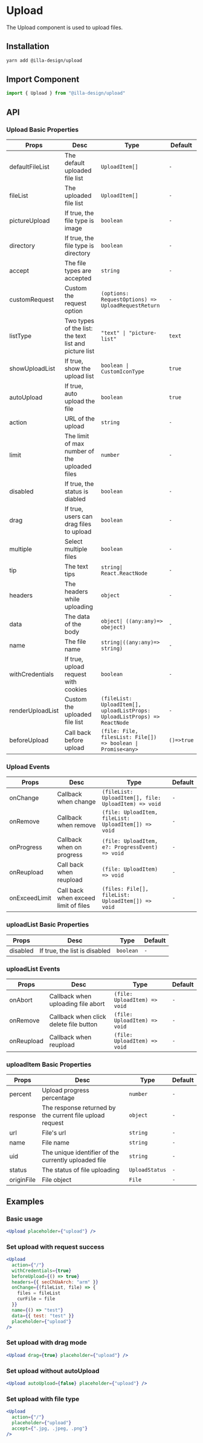 # Upload

The Upload component is used to upload files.

## Installation

```bash
yarn add @illa-design/upload
```

## Import Component

```jsx
import { Upload } from "@illa-design/upload"
```

## API

### Upload Basic Properties

| Props            | Desc                                                  | Type                                                         | Default    |
| ---------------- | ----------------------------------------------------- | ------------------------------------------------------------ | ---------- |
| defaultFileList  | The default uploaded file list                        | `UploadItem[] `                                              | `-`        |
| fileList         | The uploaded file list                                | `UploadItem[]`                                               | `-`        |
| pictureUpload    | If true, the file type is image                       | `boolean`                                                    | `-`        |
| directory        | If true, the file type is directory                   | `boolean`                                                    | `-`        |
| accept           | The file types are accepted                           | `string `                                                    | `-`        |
| customRequest    | Custom the request option                             | `(options: RequestOptions) => UploadRequestReturn `          | `-`        |
| listType         | Two types of the list: the text list and picture list | `"text" \| "picture-list"`                                   | `text`     |
| showUploadList   | If true, show the upload list                         | `boolean \| CustomIconType`                                  | `true`     |
| autoUpload       | If true, auto upload the file                         | `boolean`                                                    | `true`     |
| action           | URL of the upload                                     | `string`                                                     | `-`        |
| limit            | The limit of max number of the uploaded files         | `number`                                                     | `-`        |
| disabled         | If true, the status is diabled                        | `boolean`                                                    | `-`        |
| drag             | If true, users can drag files to upload               | `boolean`                                                    | `-`        |
| multiple         | Select multiple files                                 | `boolean`                                                    | `-`        |
| tip              | The text tips                                         | `string\| React.ReactNode`                                   | `-`        |
| headers          | The headers while uploading                           | `object`                                                     | `-`        |
| data             | The data of the body                                  | `object\| ((any:any)=> obeject)`                             | `-`        |
| name             | The file name                                         | `string\|((any:any)=> string)`                               | `-`        |
| withCredentials  | If true, upload request with cookies                  | `boolean`                                                    | `-`        |
| renderUploadList | Custom the uploaded file list                         | `(fileList: UploadItem[], uploadListProps: UploadListProps) => ReactNode` | `-`        |
| beforeUpload     | Call back before upload                               | `(file: File, filesList: File[]) => boolean \| Promise<any> ` | `()=>true` |

### Upload Events

| Props         | Desc                                 | Type                                                  | Default |
| ------------- | ------------------------------------ | ----------------------------------------------------- | ------- |
| onChange      | Callback when change                 | `(fileList: UploadItem[], file: UploadItem) => void ` | `-`     |
| onRemove      | Callback when remove                 | `(file: UploadItem, fileList: UploadItem[]) => void ` | `-`     |
| onProgress    | Callback when on progress            | `(file: UploadItem, e?: ProgressEvent) => void`       | `-`     |
| onReupload    | Call back when reupload              | `(file: UploadItem) => void`                          | `-`     |
| onExceedLimit | Call back when exceed limit of files | `(files: File[], fileList: UploadItem[]) => void`     | `-`     |

### uploadList Basic Properties

| Props    | Desc                          | Type      | Default |
| -------- | ----------------------------- | --------- | ------- |
| disabled | If true, the list is disabled | `boolean` | `-`     |

### uploadList Events

| Props      | Desc                                   | Type                         | Default |
| ---------- | -------------------------------------- | ---------------------------- | ------- |
| onAbort    | Callback when uploading file abort     | `(file: UploadItem) => void` | `-`     |
| onRemove   | Callback when click delete file button | `(file: UploadItem) => void` | `-`     |
| onReupload | Callback when reupload                 | `(file: UploadItem) => void` | `-`     |

### uploadItem Basic Properties

| Props      | Desc                                                     | Type           | Default |
| ---------- | -------------------------------------------------------- | -------------- | ------- |
| percent    | Upload progress percentage                               | `number`       | `-`     |
| response   | The response returned by the current file upload request | `object`       | `-`     |
| url        | File's url                                               | `string`       | `-`     |
| name       | File name                                                | `string`       | `-`     |
| uid        | The unique identifier of the currently uploaded file     | `string`       | `-`     |
| status     | The status of file uploading                             | `UploadStatus` | `-`     |
| originFile | File object                                              | `File`         | `-`     |

## Examples

### Basic usage 

```jsx
<Upload placeholder={"upload"} />
```

### Set upload with request success

```jsx
<Upload
  action={"/"}
  withCredentials={true}
  beforeUpload={() => true}
  headers={{ secChUaArch: "arm" }}
  onChange={(fileList, file) => {
    files = fileList
    curFile = file
  }}
  name={() => "test"}
  data={{ test: "test" }}
  placeholder={"upload"}
/>
```

### Set upload with drag mode

```jsx
<Upload drag={true} placeholder={"upload"} />
```

### Set upload without autoUpload

```jsx
<Upload autoUpload={false} placeholder={"upload"} />
```

### Set upload with file type

```jsx
<Upload
  action={"/"}
  placeholder={"upload"}
  accept={".jpg, .jpeg, .png"}
/>
```

